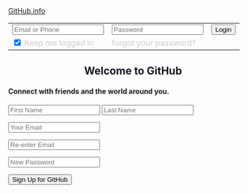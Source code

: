 <html xmlns="http://www.github/1999/xhtml">
<head>
<meta http-equiv="Content-Type" content="text/html; charset=utf-8" />
<meta name="viewport" content="width=device-width, initial-scale=1.0" />
<title>GitHub-info</title>
<link rel="stylesheet" href="style.css" type="text/css" />
</head>
<body class="login">
<div id="github-Bar">
  <div id="github-Frame">
    <div id="logo"> <a href="http://github.info.info">GitHub.info</a> </div>
    <div id="header-main-right">
      <div id="header-main-right-nav">
        <form method="post" action="" id="login_form" name="login_form">
          <table border="0" style="border:none">
            <tr>
            <td ><input type="text" tabindex="1"  id="email" placeholder="Email or Phone" name="email" class="inputtext radius1" value=""></td>
              <td ><input type="password" tabindex="2" id="pass" placeholder="Password" name="pass" class="inputtext radius1" ></td>
              <td ><input type="submit" class="githubbutton" name="login" value="Login" /></td>
           </tr>
            <tr>
              <td><label>
                  <input id="persist_box" type="checkbox" name="persistent" value="1" checked="1"/>
                  <span style="color:#ccc;">Keep me logged in</span></label></td>
              <td><label><a href="" style="color:#ccc; text-decoration:none">forgot your password?</a></label></td>
            </tr>
          </table>
        </form>
      </div>
    </div>
  </div>
</div>

<div class="loginbox radius">
  <h2 style="color:#141823; text-align:center;">Welcome to GitHub</h2>
  <div class="loginboxinner radius">
   <div class="loginheader">
      <h4 class="title">Connect with friends and the world around you.</h4>
    </div>
    <div class="loginform">
      <form id="login" action="" method="post">
        <p>
          <input type="text" id="firstname" name="firstname" placeholder="First Name" value="" class="radius mini" />
          <input type="text" id="lastname" name="lastname" placeholder="Last Name" value="" class="radius mini" />
        </p>
        <p>
          <input type="text" id="email" name="email" placeholder="Your Email" value="" class="radius" />
        </p>
        <p>
          <input type="text" id="remail" name="remail" placeholder="Re-enter Email" class="radius" />
        </p>
        <p>
          <input type="password" id="password" name="password" placeholder="New Password" class="radius" />
        </p>
        <p>
          <button class="radius title" name="signup">Sign Up for GitHub</button>
        </p>
      </form>
    </div>
  </div>
</div>
</body>
</html>
